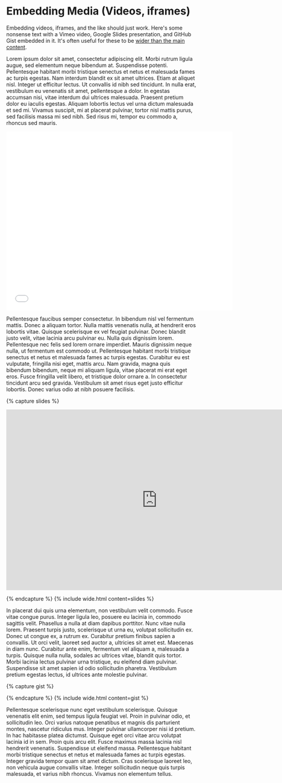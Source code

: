 Embedding Media (Videos, iframes)
=================================

Embedding videos, iframes, and the like should just work.
Here's some nonsense text with a Vimeo video, Google Slides presentation, and
GitHub Gist embedded in it. It's often useful for these to be
[wider than the main content](/jekyll-theme-oatcake/2019/06/30/wide).

Lorem ipsum dolor sit amet, consectetur adipiscing elit. Morbi rutrum ligula
augue, sed elementum neque bibendum at. Suspendisse potenti. Pellentesque
habitant morbi tristique senectus et netus et malesuada fames ac turpis
egestas. Nam interdum blandit ex sit amet ultrices. Etiam at aliquet nisl.
Integer ut efficitur lectus. Ut convallis id nibh sed tincidunt. In nulla erat,
vestibulum eu venenatis sit amet, pellentesque a dolor. In egestas accumsan
nisi, vitae interdum dui ultrices malesuada. Praesent pretium dolor eu iaculis
egestas. Aliquam lobortis lectus vel urna dictum malesuada et sed mi. Vivamus
suscipit, mi at placerat pulvinar, tortor nisl mattis purus, sed facilisis
massa mi sed nibh. Sed risus mi, tempor eu commodo a, rhoncus sed mauris.

<iframe src="//player.vimeo.com/video/85054941?title=0&amp;byline=0&amp;portrait=0" width="600" height="474" frameborder="0" webkitallowfullscreen="" mozallowfullscreen="" allowfullscreen=""></iframe>

Pellentesque faucibus semper consectetur. In bibendum nisl vel fermentum
mattis. Donec a aliquam tortor. Nulla mattis venenatis nulla, at hendrerit eros
lobortis vitae. Quisque scelerisque ex vel feugiat pulvinar. Donec blandit
justo velit, vitae lacinia arcu pulvinar eu. Nulla quis dignissim lorem.
Pellentesque nec felis sed lorem ornare imperdiet. Mauris dignissim neque
nulla, ut fermentum est commodo ut. Pellentesque habitant morbi tristique
senectus et netus et malesuada fames ac turpis egestas. Curabitur eu est
vulputate, fringilla nisi eget, mattis arcu. Nam gravida, magna quis bibendum
bibendum, neque mi aliquam ligula, vitae placerat mi erat eget eros. Fusce
fringilla velit libero, et tristique dolor ornare a. In consectetur tincidunt
arcu sed gravida. Vestibulum sit amet risus eget justo efficitur lobortis.
Donec varius odio at nibh posuere facilisis.

{% capture slides %}
<iframe src="https://docs.google.com/presentation/d/e/2PACX-1vROMTRE5Ep91bKSZHl6YhrMTBiytHsqsCaUxBBC5oVJbJB66GpxDwHm1MK7XSv-JAOHJBRZ5pDICVSX/embed?start=false&loop=false&delayms=3000" frameborder="0" width="800" height="479" allowfullscreen="true" mozallowfullscreen="true" webkitallowfullscreen="true"></iframe>
<p></p>
{% endcapture %}
{% include wide.html content=slides %}

In placerat dui quis urna elementum, non vestibulum velit commodo. Fusce vitae
congue purus. Integer ligula leo, posuere eu lacinia in, commodo sagittis
velit. Phasellus a nulla at diam dapibus porttitor. Nunc vitae nulla lorem.
Praesent turpis justo, scelerisque ut urna eu, volutpat sollicitudin ex. Donec
ut congue ex, a rutrum ex. Curabitur pretium finibus sapien a convallis. Ut
orci velit, laoreet sed auctor a, ultricies sit amet est. Maecenas in diam
nunc. Curabitur ante enim, fermentum vel aliquam a, malesuada a turpis. Quisque
nulla nulla, sodales ac ultrices vitae, blandit quis tortor. Morbi lacinia
lectus pulvinar urna tristique, eu eleifend diam pulvinar. Suspendisse sit amet
sapien id odio sollicitudin pharetra. Vestibulum pretium egestas lectus, id
ultrices ante molestie pulvinar.

{% capture gist %}
<script src="https://gist.github.com/seanh/4bf8f757ad23ca1fa28a88830e6a9f89.js"></script>
<p></p>
{% endcapture %}
{% include wide.html content=gist %}

Pellentesque scelerisque nunc eget vestibulum scelerisque. Quisque venenatis
elit enim, sed tempus ligula feugiat vel. Proin in pulvinar odio, et
sollicitudin leo. Orci varius natoque penatibus et magnis dis parturient
montes, nascetur ridiculus mus. Integer pulvinar ullamcorper nisi id pretium.
In hac habitasse platea dictumst. Quisque eget orci vitae arcu volutpat lacinia
id in sem. Proin quis arcu elit. Fusce maximus massa lacinia nisl hendrerit
venenatis. Suspendisse ut eleifend massa. Pellentesque habitant morbi tristique
senectus et netus et malesuada fames ac turpis egestas. Integer gravida tempor
quam sit amet dictum. Cras scelerisque laoreet leo, non vehicula augue
convallis vitae. Integer sollicitudin neque quis turpis malesuada, et varius
nibh rhoncus. Vivamus non elementum tellus. 
